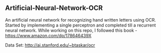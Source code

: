 ## Artificial-Neural-Network-OCR

An artificial neural network for recognizing hand written letters using OCR. Started by implementing a single perceptron and completed till a recurrent neural network. While working on this repo, I followed this book - https://www.amazon.com/dp/178646439X

Data Set: http://ai.stanford.edu/~btaskar/ocr
